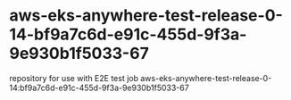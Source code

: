 # aws-eks-anywhere-test-release-0-14-bf9a7c6d-e91c-455d-9f3a-9e930b1f5033-67
repository for use with E2E test job aws-eks-anywhere-test-release-0-14:bf9a7c6d-e91c-455d-9f3a-9e930b1f5033-67
